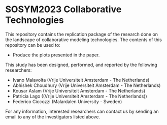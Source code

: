 # SOSYM2023 Collaborative Technologies
This repository contains the replication package of the research done on the landscape of collaborative modeling technologies. The contents of this repository can be used to:
  * Produce the plots presented in the paper.

This study has been designed, performed, and reported by the following researchers:
  * Ivano Malavolta (Vrije Universiteit Amsterdam - The Netherlands)
  * Abhishek Choudhury (Vrije Universiteit Amsterdam - The Netherlands)
  * Kousar Aslam (Vrije Universiteit Amsterdam - The Netherlands)
  * Patricia Lago ((Vrije Universiteit Amsterdam - The Netherlands))
  * Federico Ciccozzi (Malardalen University - Sweden)

For any information, interested researchers can contact us by sending an email to any of the investigators listed above.
